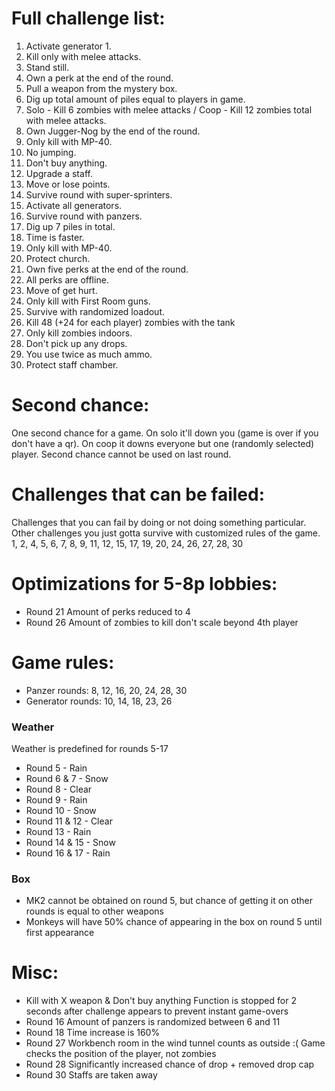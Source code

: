# Full challenge list:
1. Activate generator 1.
2. Kill only with melee attacks.
3. Stand still.
4. Own a perk at the end of the round.
5. Pull a weapon from the mystery box.
6. Dig up total amount of piles equal to players in game.
7. Solo - Kill 6 zombies with melee attacks / Coop - Kill 12 zombies total with melee attacks.
8. Own Jugger-Nog by the end of the round.
9. Only kill with MP-40.
10. No jumping.
11. Don't buy anything.
12. Upgrade a staff.
13. Move or lose points.
14. Survive round with super-sprinters.
15. Activate all generators.
16. Survive round with panzers.
17. Dig up 7 piles in total.
18. Time is faster.
19. Only kill with MP-40.
20. Protect church.
21. Own five perks at the end of the round.
22. All perks are offline.
23. Move of get hurt.
24. Only kill with First Room guns.
25. Survive with randomized loadout.
26. Kill 48 (+24 for each player) zombies with the tank
27. Only kill zombies indoors.
28. Don't pick up any drops.
29. You use twice as much ammo.
30. Protect staff chamber.

# Second chance:
One second chance for a game. On solo it'll down you (game is over if you don't have a qr). On coop it downs everyone but one (randomly selected) player. Second chance cannot be used on last round.

# Challenges that can be failed:
Challenges that you can fail by doing or not doing something particular. Other challenges you just gotta survive with customized rules of the game.
1, 2, 4, 5, 6, 7, 8, 9, 11, 12, 15, 17, 19, 20, 24, 26, 27, 28, 30

# Optimizations for 5-8p lobbies:
- Round 21
Amount of perks reduced to 4
- Round 26
Amount of zombies to kill don't scale beyond 4th player

# Game rules:
- Panzer rounds: 8, 12, 16, 20, 24, 28, 30
- Generator rounds: 10, 14, 18, 23, 26
### Weather
Weather is predefined for rounds 5-17
- Round 5 - Rain
- Round 6 & 7 - Snow
- Round 8 - Clear
- Round 9 - Rain
- Round 10 - Snow
- Round 11 & 12 - Clear
- Round 13 - Rain
- Round 14 & 15 - Snow
- Round 16 & 17 - Rain

### Box
- MK2 cannot be obtained on round 5, but chance of getting it on other rounds is equal to other weapons
- Monkeys will have 50% chance of appearing in the box on round 5 until first appearance

# Misc:
- Kill with X weapon & Don't buy anything
Function is stopped for 2 seconds after challenge appears to prevent instant game-overs
- Round 16
Amount of panzers is randomized between 6 and 11
- Round 18
Time increase is 160%
- Round 27
Workbench room in the wind tunnel counts as outside :(
Game checks the position of the player, not zombies
- Round 28
Significantly increased chance of drop + removed drop cap
- Round 30
Staffs are taken away